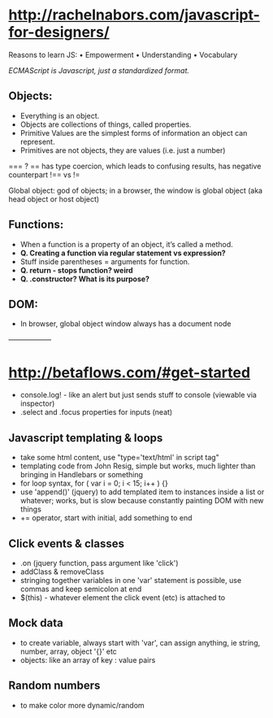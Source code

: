 # http://rachelnabors.com/javascript-for-designers/
Reasons to learn JS:
    • Empowerment
    • Understanding
    • Vocabulary

*ECMAScript is Javascript, just a standardized format.*

## Objects:
- Everything is an object.
- Objects are collections of things, called properties.
- Primitive Values are the simplest forms of information an object can represent.
- Primitives are not objects, they are values (i.e. just a number)

=== ? == has type coercion, which leads to confusing results, has negative counterpart !== vs !=

Global object: god of objects; in a browser, the window is global object (aka head object or host object)

## Functions:
- When a function is a property of an object, it’s called a method.
- **Q. Creating a function via regular statement vs expression?**
- Stuff inside parentheses = arguments for function.
- **Q. return - stops function? weird**
- **Q. .constructor? What is its purpose?**

## DOM:
- In browser, global object window always has a document node

——————

# http://betaflows.com/#get-started

- console.log! - like an alert but just sends stuff to console (viewable via inspector)
- .select and .focus properties for inputs (neat)

## Javascript templating & loops
- take some html content, use "type='text/html' in script tag"
- templating code from John Resig, simple but works, much lighter than bringing in Handlebars or something
- for loop syntax, for ( var i = 0; i < 15; i++ ) {}
- use 'append()' (jquery) to add templated item to instances inside a list or whatever; works, but is slow because constantly painting DOM with new things
- += operator, start with initial, add something to end

## Click events & classes
- .on (jquery function, pass argument like 'click')
- addClass & removeClass
- stringing together variables in one 'var' statement is possible, use commas and keep semicolon at end
- $(this) - whatever element the click event (etc) is attached to

## Mock data
- to create variable, always start with 'var', can assign anything, ie string, number, array, object '{}' etc
- objects: like an array of key : value pairs

## Random numbers
- to make color more dynamic/random

